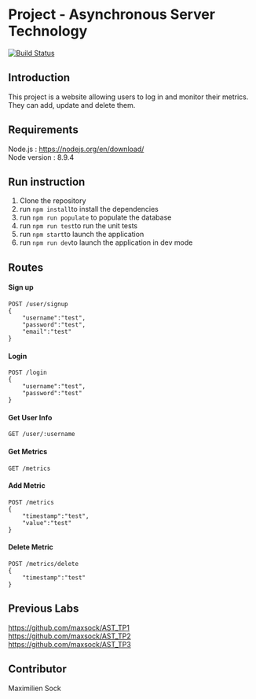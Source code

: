 # Project - Asynchronous Server Technology 

[![Build Status](https://travis-ci.org/maxsock/AST_TP4.svg?branch=master)](https://travis-ci.org/maxsock/AST_TP4)

## Introduction 
This project is a website allowing users to log in and monitor their metrics. They can add, update and delete them.

## Requirements
Node.js : https://nodejs.org/en/download/  
Node version : 8.9.4

## Run instruction
1. Clone the repository
2. run ```npm install```to install the dependencies
3. run ```npm run populate``` to populate the database
4. run ```npm run test```to run the unit tests
5. run ```npm start```to launch the application
6. run ```npm run dev```to launch the application in dev mode

## Routes
#### Sign up 
```
POST /user/signup
{
	"username":"test",
	"password":"test",
	"email":"test"
}
```
#### Login 
```
POST /login
{
	"username":"test",
	"password":"test"
}
```

#### Get User Info 
```
GET /user/:username

```

#### Get Metrics
```
GET /metrics
```
#### Add Metric 
```
POST /metrics
{
	"timestamp":"test",
	"value":"test"
}
```
#### Delete Metric 
```
POST /metrics/delete
{
	"timestamp":"test"
}
```

## Previous Labs
https://github.com/maxsock/AST_TP1  
https://github.com/maxsock/AST_TP2  
https://github.com/maxsock/AST_TP3

## Contributor
Maximilien Sock

